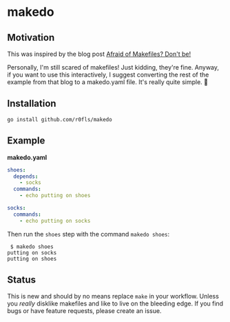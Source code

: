 # makedo

## Motivation

This was inspired by the blog post [Afraid of Makefiles? Don't be!](https://matthias-endler.de/2017/makefiles/)

Personally, I'm still scared of makefiles! Just kidding, they're fine. Anyway, if you want to use this interactively, I suggest converting the rest of the example from that blog to a makedo.yaml file. It's really quite simple. :ghost:

## Installation

```
go install github.com/r0fls/makedo
```

## Example


**makedo.yaml**
```yaml
shoes:
  depends:
    - socks
  commands:
    - echo putting on shoes

socks:
  commands:
    - echo putting on socks
```

Then run the `shoes` step with the command `makedo shoes`:

```shell
 $ makedo shoes
putting on socks
putting on shoes
```

## Status

This is new and should by no means replace `make` in your workflow. Unless you *really* disklike makefiles and like to live on the bleeding edge. If you find bugs or have feature requests, please create an issue.
